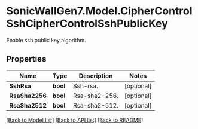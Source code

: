 # SonicWallGen7.Model.CipherControlSshCipherControlSshPublicKey
Enable ssh public key algorithm.

## Properties

Name | Type | Description | Notes
------------ | ------------- | ------------- | -------------
**SshRsa** | **bool** | Ssh-rsa. | [optional] 
**RsaSha2256** | **bool** | Rsa-sha2-256. | [optional] 
**RsaSha2512** | **bool** | Rsa-sha2-512. | [optional] 

[[Back to Model list]](../README.md#documentation-for-models) [[Back to API list]](../README.md#documentation-for-api-endpoints) [[Back to README]](../README.md)

